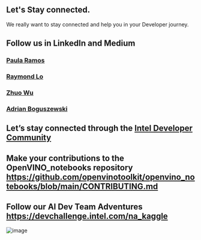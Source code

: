 ## Let's Stay connected.

We really want to stay connected and help you in your Developer journey.


## Follow us in LinkedIn and Medium

### [Paula Ramos](https://www.linkedin.com/in/paula-ramos-41097319/)

### [Raymond Lo](https://www.linkedin.com/in/raymondlo84/)

### [Zhuo Wu](https://www.linkedin.com/in/wuzhuo/)

### [Adrian Boguszewski](https://www.linkedin.com/in/adrianboguszewski/)


## Let’s stay connected through the [Intel Developer Community](https://intel.com/content/www/us/en/forms/developer/edge-5g/stay-connected.html)


## Make your contributions to the OpenVINO_notebooks repository https://github.com/openvinotoolkit/openvino_notebooks/blob/main/CONTRIBUTING.md


## Follow our AI Dev Team Adventures https://devchallenge.intel.com/na_kaggle


![image](https://user-images.githubusercontent.com/10940214/172643754-a93f02a9-4fc7-4d30-b3ad-50e8c0083546.png)
